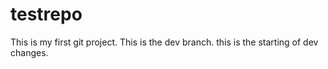 # testrepo
This is my first git project.
This is the dev branch.
this is the starting of dev changes.